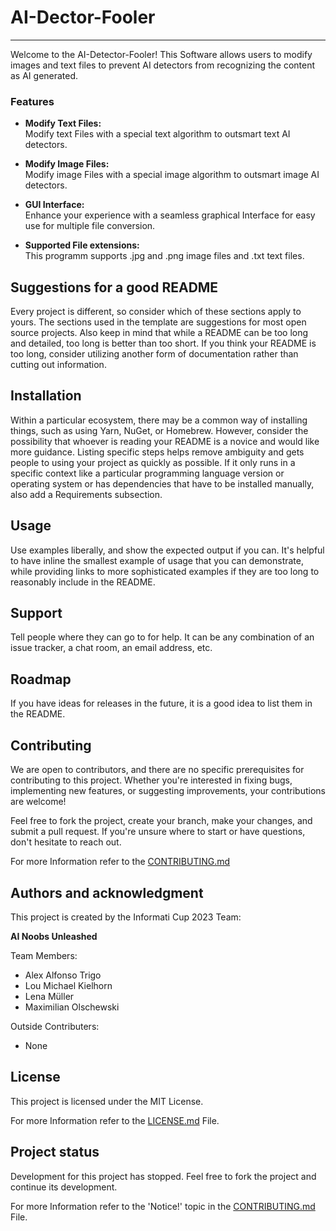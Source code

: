 # AI-Dector-Fooler


***

Welcome to the AI-Detector-Fooler! This Software allows users to modify images and text files to prevent AI detectors from recognizing the content as AI generated.

### Features

- **Modify Text Files:**<br>
  Modify text Files with a special text algorithm to outsmart text AI detectors.

- **Modify Image Files:**<br>
  Modify image Files with a special image algorithm to outsmart image AI detectors.

- **GUI Interface:**<br>
  Enhance your experience with a seamless graphical Interface for easy use for multiple file conversion.

- **Supported File extensions:**<br>
  This programm supports .jpg and .png image files and .txt text files.
## Suggestions for a good README
Every project is different, so consider which of these sections apply to yours. The sections used in the template are suggestions for most open source projects. Also keep in mind that while a README can be too long and detailed, too long is better than too short. If you think your README is too long, consider utilizing another form of documentation rather than cutting out information.


## Installation
Within a particular ecosystem, there may be a common way of installing things, such as using Yarn, NuGet, or Homebrew. However, consider the possibility that whoever is reading your README is a novice and would like more guidance. Listing specific steps helps remove ambiguity and gets people to using your project as quickly as possible. If it only runs in a specific context like a particular programming language version or operating system or has dependencies that have to be installed manually, also add a Requirements subsection.

## Usage
Use examples liberally, and show the expected output if you can. It's helpful to have inline the smallest example of usage that you can demonstrate, while providing links to more sophisticated examples if they are too long to reasonably include in the README.

## Support
Tell people where they can go to for help. It can be any combination of an issue tracker, a chat room, an email address, etc.

## Roadmap
If you have ideas for releases in the future, it is a good idea to list them in the README.

## Contributing
We are open to contributors, and there are no specific prerequisites for contributing to this project. Whether you're interested in fixing bugs, implementing new features, or suggesting improvements, your contributions are welcome!

Feel free to fork the project, create your branch, make your changes, and submit a pull request. If you're unsure where to start or have questions, don't hesitate to reach out.

For more Information refer to the [CONTRIBUTING.md](CONTRIBUTING.md)

## Authors and acknowledgment
This project is created by the Informati Cup 2023 Team:

**AI Noobs Unleashed**

Team Members:
- Alex Alfonso Trigo
- Lou Michael Kielhorn
- Lena Müller
- Maximilian Olschewski

Outside Contributers:
- None


## License
This project is licensed under the MIT License.

For more Information refer to the [LICENSE.md](LICENSE.md) File.

## Project status
Development for this project has stopped. Feel free to fork the project and continue its development.

For more Information refer to the 'Notice!' topic in the [CONTRIBUTING.md](CONTRIBUTING.md) File.